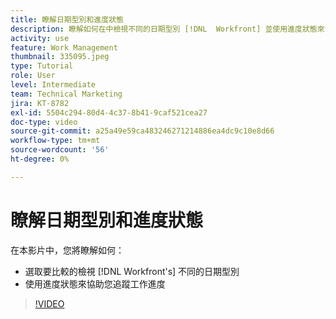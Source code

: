 ```yaml
---
title: 瞭解日期型別和進度狀態
description: 瞭解如何在中檢視不同的日期型別 [!DNL  Workfront] 並使用進度狀態來協助您追蹤工作進度。
activity: use
feature: Work Management
thumbnail: 335095.jpeg
type: Tutorial
role: User
level: Intermediate
team: Technical Marketing
jira: KT-8782
exl-id: 5504c294-80d4-4c37-8b41-9caf521cea27
doc-type: video
source-git-commit: a25a49e59ca483246271214886ea4dc9c10e8d66
workflow-type: tm+mt
source-wordcount: '56'
ht-degree: 0%

---
```


# 瞭解日期型別和進度狀態

在本影片中，您將瞭解如何：

* 選取要比較的檢視 [!DNL Workfront's] 不同的日期型別
* 使用進度狀態來協助您追蹤工作進度

>[!VIDEO](https://video.tv.adobe.com/v/335095/?quality=12&learn=on)

<!---
Task progress status overview
Definitions for the project, task, and issue dates within Workfront
Project timelines
--->
